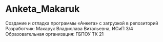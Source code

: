 # Anketa_Makaruk <br>
Создание и отладка программы «Анкета» с загрузкой в репозиторий <br>
Разработчик: Макарук Владислава Витальевна, ИСиП 3/4 <br>
Образовательная организация: ГБПОУ ТК 21 <br>
